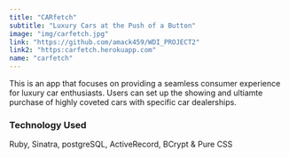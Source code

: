 ```yaml
---
title: "CARfetch"
subtitle: "Luxury Cars at the Push of a Button"
image: "img/carfetch.jpg"
link: "https://github.com/amack459/WDI_PROJECT2"
link2: "https:carfetch.herokuapp.com"
name: "carfetch"
---
```


This is an app that focuses on providing a seamless consumer experience for luxury car enthusiasts. Users can set up the showing and ultiamte purchase of highly coveted cars with specific car dealerships.

### Technology Used
Ruby, Sinatra, postgreSQL, ActiveRecord, BCrypt & Pure CSS



 